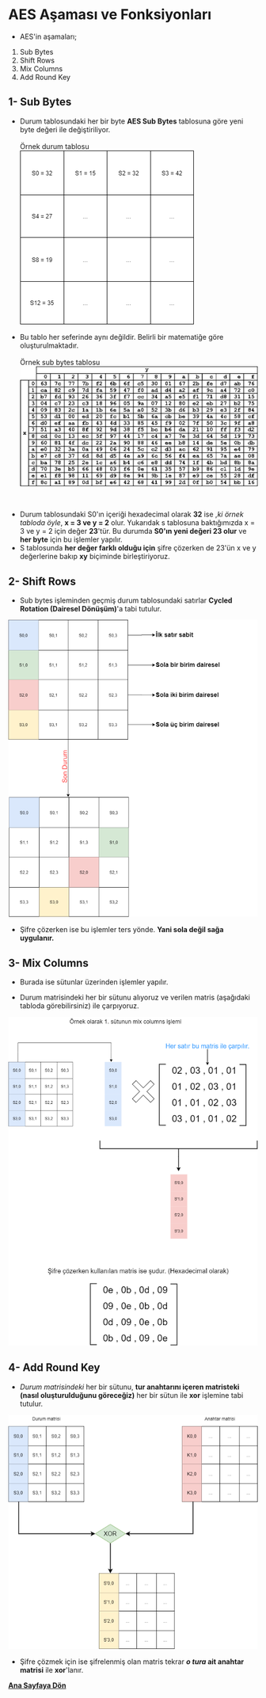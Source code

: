 # AES Aşaması ve Fonksiyonları

- AES'in aşamaları;

1. Sub Bytes
2. Shift Rows
3. Mix Columns
4. Add Round Key

## 1- Sub Bytes

- Durum tablosundaki her bir byte **AES Sub Bytes** tablosuna göre yeni byte değeri ile değiştiriliyor. 
</br></br>
Örnek durum tablosu</br>
![aes-durum-tablosu](/resimler/aes-durum-tablosu.png)

- Bu tablo her seferinde aynı değildir. Belirli bir matematiğe göre oluşturulmaktadır.
</br></br>
Örnek sub bytes tablosu</br>
![s-box](/resimler/aes-s-box.png)
</br>

- Durum tablosundaki S0'ın içeriği hexadecimal olarak <b>32</b> ise ,_ki örnek tabloda öyle_, **x = 3 ve y = 2** olur.
Yukarıdak s tablosuna baktığımızda x = 3 ve y = 2 için değer **23**'tür. Bu durumda **S0'ın yeni değeri 23 olur** ve **her byte** için bu işlemler yapılır.
- S tablosunda **her değer farklı olduğu için** şifre çözerken de 23'ün x ve y değerlerine bakıp **xy** biçiminde birleştiriyoruz.

## 2- Shift Rows

- Sub bytes işleminden geçmiş durum tablosundaki satırlar **Cycled Rotation (Dairesel Dönüşüm)**'a tabi tutulur.

![shift-rows](/resimler/shiftrows.png)

- Şifre çözerken ise bu işlemler ters yönde. **Yani sola değil sağa uygulanır.**

## 3- Mix Columns
 - Burada ise sütunlar üzerinden işlemler yapılır.
 
 - Durum matrisindeki her bir sütunu alıyoruz ve verilen matris (aşağıdaki tabloda görebilirsiniz) ile çarpıyoruz.
 
 ![mix-columns](/resimler/mixcolumns.png)
 
 ## 4- Add Round Key
 
 - _Durum matrisindeki_ her bir sütunu, **tur anahtarını içeren matristeki (nasıl oluşturulduğunu göreceğiz)** her bir sütun ile **xor** işlemine tabi tutulur.

![add-round-key](/resimler/addroundkey.png)

- Şifre çözmek için ise şifrelenmiş olan matris tekrar **_o tura_ ait anahtar matrisi** ile **xor**'lanır.


[**Ana Sayfaya Dön**](/README.md)


